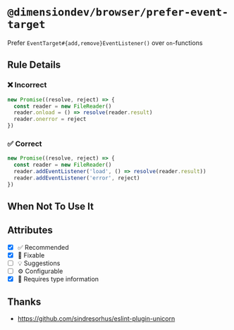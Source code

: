 <!-- begin title -->

# `@dimensiondev/browser/prefer-event-target`

Prefer `EventTarget#{add,remove}EventListener()` over `on`-functions

<!-- end title -->

## Rule Details

### :x: Incorrect

```ts
new Promise((resolve, reject) => {
  const reader = new FileReader()
  reader.onload = () => resolve(reader.result)
  reader.onerror = reject
})
```

### :white_check_mark: Correct

```ts
new Promise((resolve, reject) => {
  const reader = new FileReader()
  reader.addEventListener('load', () => resolve(reader.result))
  reader.addEventListener('error', reject)
})
```

## When Not To Use It

## Attributes

<!-- begin attributes -->

- [x] :white_check_mark: Recommended
- [x] :wrench: Fixable
- [ ] :bulb: Suggestions
- [ ] :gear: Configurable
- [x] :thought_balloon: Requires type information

<!-- end attributes -->

## Thanks

- <https://github.com/sindresorhus/eslint-plugin-unicorn>
